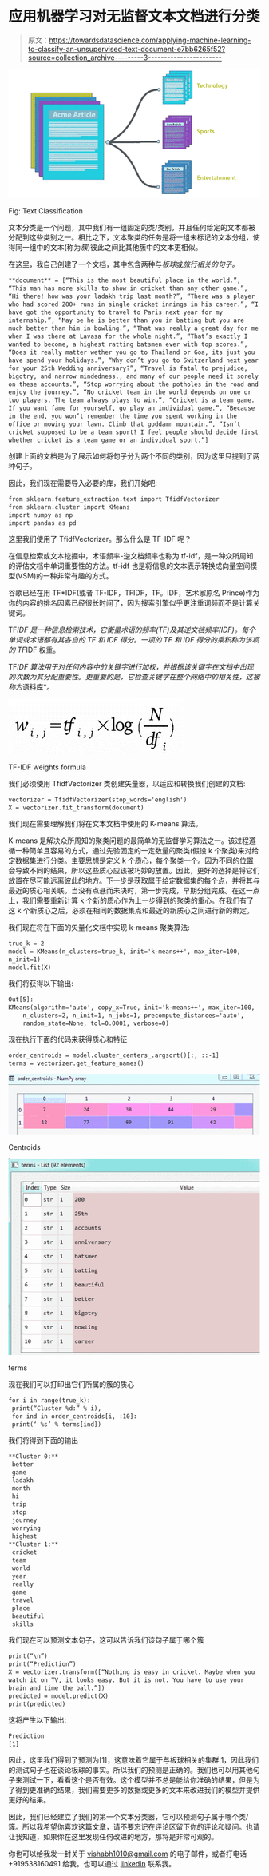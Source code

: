 # 应用机器学习对无监督文本文档进行分类

> 原文：<https://towardsdatascience.com/applying-machine-learning-to-classify-an-unsupervised-text-document-e7bb6265f52?source=collection_archive---------3----------------------->

![](img/bb4fd873c4ac46746f3c47717b1e4f24.png)

Fig: Text Classification

文本分类是一个问题，其中我们有一组固定的类/类别，并且任何给定的文本都被分配到这些类别之一。相比之下，文本聚类的任务是将一组未标记的文本分组，使得同一组中的文本(称为*簇*)彼此之间比其他簇中的文本更相似。

在这里，我自己创建了一个文档，其中包含两种与*板球*或*旅行相关的句子。*

```
**document** = [“This is the most beautiful place in the world.”, “This man has more skills to show in cricket than any other game.”, “Hi there! how was your ladakh trip last month?”, “There was a player who had scored 200+ runs in single cricket innings in his career.”, “I have got the opportunity to travel to Paris next year for my internship.”, “May be he is better than you in batting but you are much better than him in bowling.”, “That was really a great day for me when I was there at Lavasa for the whole night.”, “That’s exactly I wanted to become, a highest ratting batsmen ever with top scores.”, “Does it really matter wether you go to Thailand or Goa, its just you have spend your holidays.”, “Why don’t you go to Switzerland next year for your 25th Wedding anniversary?”, “Travel is fatal to prejudice, bigotry, and narrow mindedness., and many of our people need it sorely on these accounts.”, “Stop worrying about the potholes in the road and enjoy the journey.”, “No cricket team in the world depends on one or two players. The team always plays to win.”, “Cricket is a team game. If you want fame for yourself, go play an individual game.”, “Because in the end, you won’t remember the time you spent working in the office or mowing your lawn. Climb that goddamn mountain.”, “Isn’t cricket supposed to be a team sport? I feel people should decide first whether cricket is a team game or an individual sport.”]
```

创建上面的文档是为了展示如何将句子分为两个不同的类别，因为这里只提到了两种句子。

因此，我们现在需要导入必要的库，我们开始吧:

```
from sklearn.feature_extraction.text import TfidfVectorizer
from sklearn.cluster import KMeans
import numpy as np
import pandas as pd
```

这里我们使用了 TfidfVectorizer。那么什么是 TF-IDF 呢？

在信息检索或文本挖掘中，术语频率-逆文档频率也称为 tf-idf，是一种众所周知的评估文档中单词重要性的方法。tf-idf 也是将信息的文本表示转换成向量空间模型(VSM)的一种非常有趣的方式。

谷歌已经在用 TF*IDF(或者 TF-IDF，TFIDF，TF。IDF，艺术家原名 Prince)作为你的内容的排名因素已经很长时间了，因为搜索引擎似乎更注重词频而不是计算关键词。

TF*IDF 是一种信息检索技术，它衡量术语的频率(TF)及其逆文档频率(IDF)。每个单词或术语都有其各自的 TF 和 IDF 得分。一项的 TF 和 IDF 得分的乘积称为该项的 TF*IDF 权重。

TF*IDF 算法用于对任何内容中的关键字进行加权，并根据该关键字在文档中出现的次数为其分配重要性。更重要的是，它检查关键字在整个网络中的相关性，这被称为*语料库*。

![](img/31ee99d70bb58924a1def2ecdb3a564e.png)

TF-IDF weights formula

我们必须使用 TfidfVectorizer 类创建矢量器，以适应和转换我们创建的文档:

```
vectorizer = TfidfVectorizer(stop_words='english')
X = vectorizer.fit_transform(document)
```

我们现在需要理解我们将在文本文档中使用的 K-means 算法。

K-means 是解决众所周知的聚类问题的最简单的无监督学习算法之一。该过程遵循一种简单且容易的方式，通过先验固定的一定数量的聚类(假设 k 个聚类)来对给定数据集进行分类。主要思想是定义 k 个质心，每个聚类一个。因为不同的位置会导致不同的结果，所以这些质心应该被巧妙的放置。因此，更好的选择是将它们放置在尽可能远离彼此的地方。下一步是获取属于给定数据集的每个点，并将其与最近的质心相关联。当没有点悬而未决时，第一步完成，早期分组完成。在这一点上，我们需要重新计算 k 个新的质心作为上一步得到的聚类的重心。在我们有了这 k 个新质心之后，必须在相同的数据集点和最近的新质心之间进行新的绑定。

我们现在将在下面的矢量化文档中实现 k-means 聚类算法:

```
true_k = 2
model = KMeans(n_clusters=true_k, init='k-means++', max_iter=100, n_init=1)
model.fit(X)
```

我们将获得以下输出:

```
Out[5]: 
KMeans(algorithm='auto', copy_x=True, init='k-means++', max_iter=100,
    n_clusters=2, n_init=1, n_jobs=1, precompute_distances='auto',
    random_state=None, tol=0.0001, verbose=0)
```

现在执行下面的代码来获得质心和特征

```
order_centroids = model.cluster_centers_.argsort()[:, ::-1]
terms = vectorizer.get_feature_names()
```

![](img/d03418d2b307f0fced119b763f514d55.png)

Centroids

![](img/7e9244c93d734abadc01ef66aa7f37cc.png)

terms

现在我们可以打印出它们所属的簇的质心

```
for i in range(true_k):
 print(“Cluster %d:” % i),
 for ind in order_centroids[i, :10]:
 print(‘ %s’ % terms[ind])
```

我们将得到下面的输出

```
**Cluster 0:**
 better
 game
 ladakh
 month
 hi
 trip
 stop
 journey
 worrying
 highest
**Cluster 1:**
 cricket
 team
 world
 year
 really
 game
 travel
 place
 beautiful
 skills
```

我们现在可以预测文本句子，这可以告诉我们该句子属于哪个簇

```
print(“\n”)
print(“Prediction”)
X = vectorizer.transform([“Nothing is easy in cricket. Maybe when you watch it on TV, it looks easy. But it is not. You have to use your brain and time the ball.”])
predicted = model.predict(X)
print(predicted)
```

这将产生以下输出:

```
Prediction
[1]
```

因此，这里我们得到了预测为[1]，这意味着它属于与板球相关的集群 1，因此我们的测试句子也在谈论板球的事实。所以我们的预测是正确的。我们也可以用其他句子来测试一下，看看这个是否有效。这个模型并不总是能给你准确的结果，但是为了得到更准确的结果，我们需要更多的数据或更多的文本来改进我们的模型并提供更好的结果。

因此，我们已经建立了我们的第一个文本分类器，它可以预测句子属于哪个类/簇。所以我希望你喜欢这篇文章，请不要忘记在评论区留下你的评论和疑问。也请让我知道，如果你在这里发现任何改进的地方，那将是非常可观的。

你也可以给我发一封关于 vishabh1010@gmail.com 的电子邮件，或者打电话+919538160491 给我。也可以通过 [linkedin](https://www.linkedin.com/in/vishabh-goel-27559aa6/) 联系我。